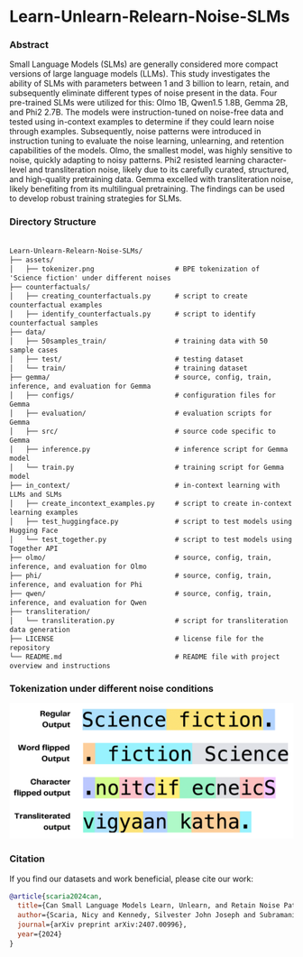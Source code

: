 # Learn-Unlearn-Relearn-Noise-SLMs

### Abstract

Small Language Models (SLMs) are generally considered more compact versions of large language models (LLMs). This study investigates the ability of SLMs with parameters between 1 and 3 billion to learn, retain, and subsequently eliminate different types of noise present in the data. Four pre-trained SLMs were utilized for this: Olmo 1B, Qwen1.5 1.8B, Gemma 2B, and Phi2 2.7B. The models were instruction-tuned on noise-free data and tested using in-context examples to determine if they could learn noise through examples. Subsequently, noise patterns were introduced in instruction tuning to evaluate the noise learning, unlearning, and retention capabilities of the models. Olmo, the smallest model, was highly sensitive to noise, quickly adapting to noisy patterns. Phi2 resisted learning character-level and transliteration noise, likely due to its carefully curated, structured, and high-quality pretraining data. Gemma excelled with transliteration noise, likely benefiting from its multilingual pretraining. The findings can be used to develop robust training strategies for SLMs.

### Directory Structure

```plaintext

Learn-Unlearn-Relearn-Noise-SLMs/
├── assets/
│   ├── tokenizer.png                    # BPE tokenization of 'Science fiction' under different noises
├── counterfactuals/                     
│   ├── creating_counterfactuals.py      # script to create counterfactual examples
│   ├── identify_counterfactuals.py      # script to identify counterfactual samples
├── data/                                
│   ├── 50samples_train/                 # training data with 50 sample cases
│   ├── test/                            # testing dataset
│   └── train/                           # training dataset
├── gemma/                               # source, config, train, inference, and evaluation for Gemma
│   ├── configs/                         # configuration files for Gemma
│   ├── evaluation/                      # evaluation scripts for Gemma
│   ├── src/                             # source code specific to Gemma
│   ├── inference.py                     # inference script for Gemma model
│   └── train.py                         # training script for Gemma model
├── in_context/                          # in-context learning with LLMs and SLMs
│   ├── create_incontext_examples.py     # script to create in-context learning examples
│   ├── test_huggingface.py              # script to test models using Hugging Face
│   └── test_together.py                 # script to test models using Together API
├── olmo/                                # source, config, train, inference, and evaluation for Olmo
├── phi/                                 # source, config, train, inference, and evaluation for Phi
├── qwen/                                # source, config, train, inference, and evaluation for Qwen
├── transliteration/                                  
│   └── transliteration.py               # script for transliteration data generation
├── LICENSE                              # license file for the repository
└── README.md                            # README file with project overview and instructions

```

### Tokenization under different noise conditions

![Tokenization under different noise conditions for 'Science fiction'](assets/tokenizer.png)

### Citation

If you find our datasets and work beneficial, please cite our work:

```bibtex
@article{scaria2024can,
  title={Can Small Language Models Learn, Unlearn, and Retain Noise Patterns?},
  author={Scaria, Nicy and Kennedy, Silvester John Joseph and Subramani, Deepak},
  journal={arXiv preprint arXiv:2407.00996},
  year={2024}
}
```
